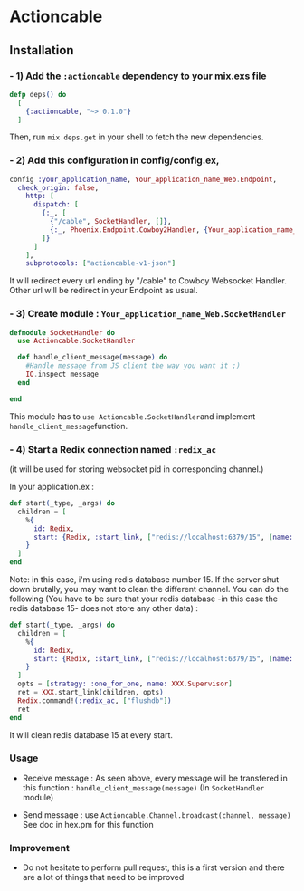 # Actioncable

## Installation

### - 1) Add the `:actioncable` dependency to your mix.exs file

```elixir
defp deps() do
  [
    {:actioncable, "~> 0.1.0"}
  ]
```

Then, run `mix deps.get` in your shell to fetch the new dependencies.


### - 2) Add this configuration in config/config.ex,

```elixir
config :your_application_name, Your_application_name_Web.Endpoint,
  check_origin: false,
    http: [
      dispatch: [
        {:_, [
          {"/cable", SocketHandler, []},
          {:_, Phoenix.Endpoint.Cowboy2Handler, {Your_application_name_Web.Endpoint, []}}
        ]}
      ]
    ],
    subprotocols: ["actioncable-v1-json"]
```

It will redirect every url ending by "/cable" to Cowboy Websocket Handler.
Other url will be redirect in your Endpoint as usual.

### - 3) Create module : `Your_application_name_Web.SocketHandler`

```elixir
defmodule SocketHandler do
  use Actioncable.SocketHandler

  def handle_client_message(message) do
    #Handle message from JS client the way you want it ;)
    IO.inspect message
  end

end

```

This module has to `use Actioncable.SocketHandler`and implement `handle_client_message`function.


### - 4) Start a Redix connection named `:redix_ac`
(it will be used for storing websocket pid in corresponding channel.)

In your application.ex :

```elixir
def start(_type, _args) do
  children = [
    %{
      id: Redix,
      start: {Redix, :start_link, ["redis://localhost:6379/15", [name: :redix_ac]]}
    }
  ]
end
```

Note: in this case, i'm using redis database number 15. If the server shut down brutally, you may want to clean the different channel.
You can do the following (You have to be sure that your redis database -in this case the redis database 15-  does not store any other data) :

```elixir
def start(_type, _args) do
  children = [
    %{
      id: Redix,
      start: {Redix, :start_link, ["redis://localhost:6379/15", [name: :redix_ac]]}
    }
  ]
  opts = [strategy: :one_for_one, name: XXX.Supervisor]
  ret = XXX.start_link(children, opts)
  Redix.command!(:redix_ac, ["flushdb"])
  ret
end
```

It will clean redis database 15 at every start.

### Usage

- Receive message : As seen above, every message will be transfered in this function : `handle_client_message(message)` (In `SocketHandler` module)

- Send message : use `Actioncable.Channel.broadcast(channel, message)` See doc in hex.pm for this function


### Improvement

- Do not hesitate to perform pull request, this is a first version and there are a lot of things that need to be improved